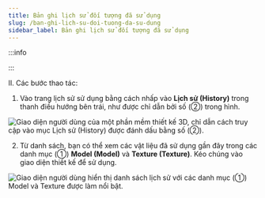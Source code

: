 ```yaml
---
title: Bản ghi lịch sử đối tượng đã sử dụng
slug: /ban-ghi-lich-su-doi-tuong-da-su-dung
sidebar_label: Bản ghi lịch sử đối tượng đã sử dụng
---
```


:::info

:::

II. Các bước thao tác:

1. Vào trang lịch sử sử dụng bằng cách nhấp vào **Lịch sử (History)** trong thanh điều hướng bên trái, như được chỉ dẫn bởi số (②) trong hình.

![Giao diện người dùng của một phần mềm thiết kế 3D, chỉ dẫn cách truy cập vào mục Lịch sử (History) được đánh dấu bằng số (②).](https://storage.googleapis.com/jegavn_kb/image_jegavn/51.1.png)

2. Từ danh sách, bạn có thể xem các vật liệu đã sử dụng gần đây trong các danh mục (①) **Model (Model)** và **Texture (Texture)**. Kéo chúng vào giao diện thiết kế để sử dụng.

![Giao diện người dùng hiển thị danh sách lịch sử với các danh mục (①) Model và Texture được làm nổi bật.](https://storage.googleapis.com/jegavn_kb/image_jegavn/51.2.png)